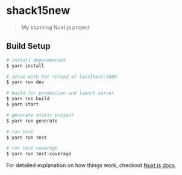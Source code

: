 # shack15new

> My stunning Nuxt.js project

## Build Setup

```bash
# install dependencies
$ yarn install

# serve with hot reload at localhost:3000
$ yarn run dev

# build for production and launch server
$ yarn run build
$ yarn start

# generate static project
$ yarn run generate

# run test
$ yarn run test

# run test coverage
$ yarn run test:coverage
```

For detailed explanation on how things work, checkout [Nuxt.js docs](https://nuxtjs.org).
